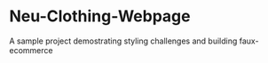 # Neu-Clothing-Webpage
A sample project demostrating styling challenges and building faux-ecommerce 
